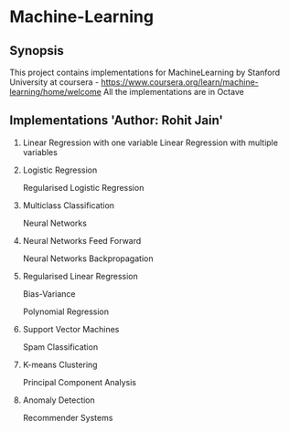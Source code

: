 # Machine-Learning 

## Synopsis

This project contains implementations for MachineLearning by Stanford University at coursera - https://www.coursera.org/learn/machine-learning/home/welcome
All the implementations are in Octave

## Implementations 'Author: Rohit Jain'

1. Linear Regression with one variable
   Linear Regression with multiple variables

2. Logistic Regression

   Regularised Logistic Regression

3. Multiclass Classification

   Neural Networks

4. Neural Networks Feed Forward

   Neural Networks Backpropagation

5. Regularised Linear Regression

   Bias-Variance
   
   Polynomial Regression

6. Support Vector Machines

   Spam Classification

7. K-means Clustering

   Principal Component Analysis

8. Anomaly Detection

   Recommender Systems
